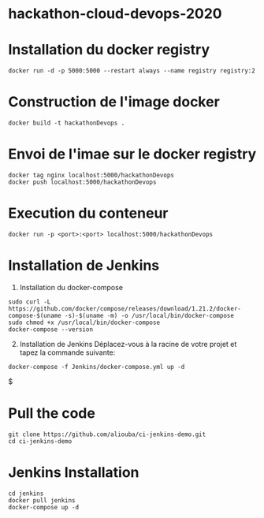 # hackathon-cloud-devops-2020

# Installation du docker registry

```
docker run -d -p 5000:5000 --restart always --name registry registry:2
```
# Construction de l'image docker
```
docker build -t hackathonDevops .
```
# Envoi de l'imae sur le docker registry

```
docker tag nginx localhost:5000/hackathonDevops
docker push localhost:5000/hackathonDevops
```

# Execution du conteneur

```
docker run -p <port>:<port> localhost:5000/hackathonDevops
```

# Installation de Jenkins
1. Installation du docker-compose 

```
sudo curl -L https://github.com/docker/compose/releases/download/1.21.2/docker-compose-$(uname -s)-$(uname -m) -o /usr/local/bin/docker-compose
sudo chmod +x /usr/local/bin/docker-compose
docker-compose --version
```
2. Installation de Jenkins
Déplacez-vous à la racine de votre projet et tapez la commande suivante:

```
docker-compose -f Jenkins/docker-compose.yml up -d
```
$
# Pull the code
```
git clone https://github.com/aliouba/ci-jenkins-demo.git
cd ci-jenkins-demo
```

# Jenkins Installation
```
cd jenkins
docker pull jenkins
docker-compose up -d
```

